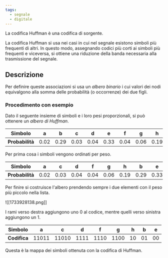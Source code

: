 ```yaml
---
tags:
  - segnale
  - digitale
---
```

La codifica Huffman è una codifica di sorgente.

La codifica Huffman si usa nei casi in cui nel segnale esistono simboli più frequenti di altri. In questo modo, assegnando codici più corti ai simboli più frequenti e viceversa, si ottiene una riduzione della banda necessaria alla trasmissione del segnale.
## Descrizione
Per definire queste associazioni si usa un *albero binario* i cui valori dei nodi equivalgono alla somma delle probabilità (o occorrenze) dei due figli.

### Procedimento con esempio
Dato il seguente insieme di simboli e i loro pesi proporzionali, si può ottenere un *albero di Huffman*.

| **Simbolo**     | a    | b    | c    | d    | e    | f    | g    | h    |
| --------------- | ---- | ---- | ---- | ---- | ---- | ---- | ---- | ---- |
| **Probabilità** | 0.02 | 0.29 | 0.03 | 0.04 | 0.33 | 0.04 | 0.06 | 0.19 |
Per prima cosa i simboli vengono ordinati per peso.

| **Simbolo**     | a    | c    | d    | f    | g    | h    | b    | e    |
| --------------- | ---- | ---- | ---- | ---- | ---- | ---- | ---- | ---- |
| **Probabilità** | 0.02 | 0.03 | 0.04 | 0.04 | 0.06 | 0.19 | 0.29 | 0.33 |
Per finire si costruisce l'albero prendendo sempre i due elementi con il peso più piccolo nella lista.

![[1733928138.png]]

I rami verso destra aggiungono uno $0$ al codice, mentre quelli verso sinistra aggiungono un $1$.

| **Simbolo**  | a       | c       | d      | f      | g      | h    | b    | e    |
| ------------ | ------- | ------- | ------ | ------ | ------ | ---- | ---- | ---- |
| **Codifica** | $11011$ | $11010$ | $1111$ | $1110$ | $1100$ | $10$ | $01$ | $00$ |
Questa è la mappa dei simboli ottenuta con la codifica di Huffman.

